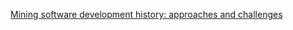 [Mining software development history: approaches and challenges](http://vmarkovtsev.github.io/skytalks-2019-gliwice/ "
Mining software development history: approaches and challenges")
